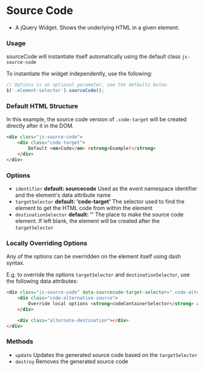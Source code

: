 # Source Code #
- A jQuery Widget. Shows the underlying HTML in a given element.

### Usage ###
sourceCode will instantiate itself automatically using the default class ```js-source-code```

To instantiate the widget independently, use the following:

```js
// Options is an optional parameter, see the defaults below
$('.element-selector').sourceCode();
```

### Default HTML Structure
In this example, the source code version of ```.code-target``` will be created directly after it in the DOM. 
```html
<div class="js-source-code">
    <div class="code-target">
        Default <em>Code</em> <strong>Example!</strong>
    </div>
</div>
```


### Options

* `identifier` **default: sourcecode** Used as the event namespace identifier and the element's data attribute name
* `targetSelector` **default: 'code-target'** The selector used to find the element to get the HTML code from within the element
* `destinationSelector` **default: ''** The place to make the source code element. If left blank, the element will be created after the ```targetSelector```

### Locally Overriding Options

Any of the options can be overridden on the element itself using dash syntax. 

E.g. to override the options ```targetSelector``` and ```destinationSelector```, use the following data attributes:
 
 ```html
 <div class="js-source-code" data-sourcecode-target-selector=".code-alternative-source" data-sourcecode-destination-selector=".alternate-destination">
     <div class="code-alternative-source">
         Override local options <strong>codeContainerSelector</strong> and <strong>targetSelector</strong>
     </div>

     <div class="alternate-destination"></div>
 </div>
 ```

### Methods ###

* `update` Updates the generated source code based on the ```targetSelector```
* `destroy` Removes the generated source code